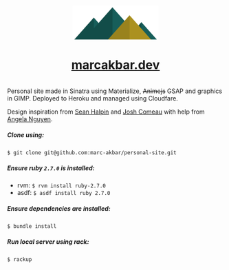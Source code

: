 <p align="center">
  <img alt="Mountain Logo" src="public/images/scenes/mountain-range.png" width="200" />
</p>
<h1 align="center">
  <a href="https://marcakbar.dev">marcakbar.dev</a>
</h1>
<br/>
Personal site made in Sinatra using Materialize, <del>Animejs</del> GSAP and graphics in GIMP. Deployed to Heroku and managed using Cloudfare.

Design inspiration from [Sean Halpin](http://seanhalpin.io/) and [Josh Comeau](https://joshwcomeau.com/) with help from [Angela Nguyen](https://www.linkedin.com/in/angelamaynguyen/).

##### Clone using:

`$ git clone git@github.com:marc-akbar/personal-site.git`

##### Ensure ruby `2.7.0` is installed:
- rvm: `$ rvm install ruby-2.7.0`
- asdf: `$ asdf install ruby 2.7.0`

##### Ensure dependencies are installed:

`$ bundle install`

##### Run local server using rack:

`$ rackup`
